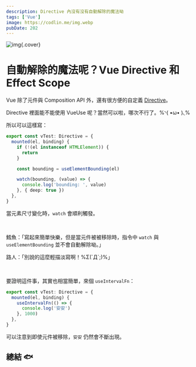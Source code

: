 ```yaml
---
description: Directive 內沒有沒有自動解除的魔法呦
tags: ['Vue']
image: https://codlin.me/img.webp
pubDate: 202
---
```


![img](/img.webp){.cover}

# 自動解除的魔法呢？Vue Directive 和 Effect Scope

Vue 除了元件與 Composition API 外，還有很方便的自定義 [Directive](https://cn.vuejs.org/guide/reusability/custom-directives)。

Directive 裡面能不能使用 VueUse 呢？當然可以啦，哪次不行了。%◝( •ω• )◟%

所以可以這樣寫：

```ts
export const vTest: Directive = {
  mounted(el, binding) {
    if (!(el instanceof HTMLElement)) {
      return
    }

    const bounding = useElementBounding(el)

    watch(bounding, (value) => {
      console.log('bounding: ', value)
    }, { deep: true })
  },
}
```

當元素尺寸變化時，`watch` 會順利觸發。

<br>

鱈魚：「寫起來簡單快樂，但是當元件被被移除時，指令中 `watch` 與 `useElementBounding` 並不會自動解除呦。」

路人：「別說的這麼輕描淡寫啊！%Σ(ˊДˋ;)%」

<br>

要證明這件事，其實也相當簡單，來個 `useIntervalFn`：

```ts
export const vTest: Directive = {
  mounted(el, binding) {
    useIntervalFn(() => {
      console.log('安安')
    }, 1000)
  },
}
```

可以注意到即使元件被移除，`安安` 仍然會不斷出現。

## 總結 🐟
